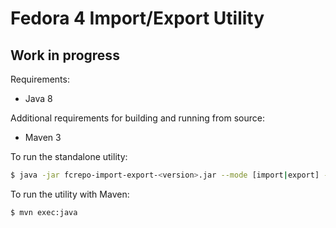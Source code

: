 Fedora 4 Import/Export Utility
==============================

Work in progress
----------------


Requirements:
* Java 8

Additional requirements for building and running from source:
* Maven 3


To run the standalone utility:

```sh
$ java -jar fcrepo-import-export-<version>.jar --mode [import|export] --resource <URI> --binDir <dir> --descDir <dir>
```

To run the utility with Maven:

```sh
$ mvn exec:java
```
